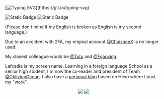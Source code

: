 [![Typing SVG](https://readme-typing-svg.demolab.com?font=Black+Ops+One&duration=3000&pause=500&color=00FF14&center=true&vCenter=true&multiline=true&random=false&width=435&height=80&lines=Learn+to+become+INVISIBLE.;I+am+who+that+isn't.)](https://git.io/typing-svg)

![Static Badge](https://img.shields.io/badge/Into-Oblivion-blue)
![Static Badge](https://img.shields.io/badge/Fitting-High_School-orange)

(Please don't mind if my English is broken as English is my second language.)

Due to an accident with 2FA, my original account [@ChuishenX](https://github.com/ChuishenX/) is no longer used.

My closest colleague would be [@Tutu](https://github.com/ye-tutu/) and [@Fgaoxing](https://github.com/Fgaoxing/).

Lafcadia is my screen name. Learning in a foreign language School as a senior high student, I'm now the co-leader and president of Team [@OblivionOcean](https://github.com/OblivionOcean). I also have a [personal blog](https://chuishen.xyz) based on Hexo where I post my "work".

<div align="center">
  <img src="https://github-readme-stats.vercel.app/api?username=ChuishenX&rank_icon=percentile&count_private=true&show_icons=true" />
  <img src="https://github-readme-stats.vercel.app/api?username=Lafcadia&rank_icon=percentile&count_private=true&show_icons=true" />
</div>
